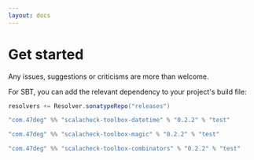 ```yaml
---
layout: docs
---
```


# Get started

Any issues, suggestions or criticisms are more than welcome.

For SBT, you can add the relevant dependency to your project's build file:

[comment]: # (Start Replace)
```scala
resolvers += Resolver.sonatypeRepo("releases")

"com.47deg" %% "scalacheck-toolbox-datetime" % "0.2.2" % "test"

"com.47deg" %% "scalacheck-toolbox-magic" % "0.2.2" % "test"

"com.47deg" %% "scalacheck-toolbox-combinators" % "0.2.2" % "test"
```

[comment]: # (End Replace)